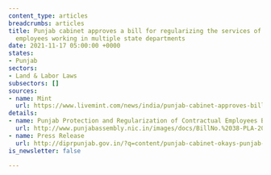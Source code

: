 ```yaml
---
content_type: articles
breadcrumbs: articles
title: Punjab cabinet approves a bill for regularizing the services of 36,000 temporary
  employees working in multiple state departments
date: 2021-11-17 05:00:00 +0000
states:
- Punjab
sectors:
- Land & Labor Laws
subsectors: []
sources:
- name: Mint
  url: https://www.livemint.com/news/india/punjab-cabinet-approves-bill-for-regularisation-of-services-of-36-000-employees-11636477115343.html
details:
- name: Punjab Protection and Regularization of Contractual Employees Bill, 2021
  url: http://www.punjabassembly.nic.in/images/docs/BillNo.%2038-PLA-2021.PDF.pdf
- name: Press Release
  url: http://diprpunjab.gov.in/?q=content/punjab-cabinet-okays-punjab-protection-and-regularization-contractual-employees-bill-2021
is_newsletter: false

---
```

